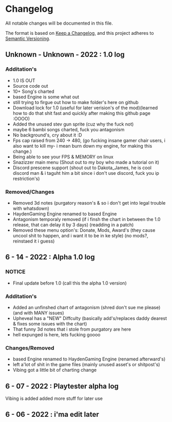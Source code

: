 # Changelog
All notable changes will be documented in this file.

The format is based on [Keep a Changelog](https://keepachangelog.com/en/1.0.0/),
and this project adheres to [Semantic Versioning](https://semver.org/spec/v2.0.0.html).

## Unknown - Unknown - 2022 : 1.0 log
### Additation's
- 1.0 IS OUT
- Source code out
- 10+ Song's charted
- based Engine is some what out
- still trying to firgue out how to make folder's here on github
- Download lock for 1.0 (useful for later verision's of the mod)(learned how to do that shit fast and quickly after making this github page :OOOO)
- Added the unused stev gun sprite (cuz why the fuck not)
- maybe 6 bambi songs charted, fuck you antagonism
- No background's, cry about it :D
- Fps cap raised from 240 -> 480, (go fucking insane gamer chair users, i also want to kill my- i mean burn down my engine, for making this change.)
- Being able to see your FPS & MEMORY on linux
- Snazizzer main menu (Shout out to my boy who made a tutorial on it)  
- Discord prescene support (shout out to Dakota_James, he is cool discord man & i taguht him a bit since i don't use discord, fuck you ip restriction's)
### Removed/Changes
- Removed 3d notes (purgatory reason's & so i don't get into legal trouble with whatsdown)
- HaydenGaming Engine renamed to based Engine
- Antagonism temporaly removed (if i finsh the chart in between the 1.0 release, that can delay it by 3 days) (readding in a patch)
- Removed these menu option's: Donate, Mods, Award's (they cause uncool shit to happen, and i want it to be in ke style) (no mods?, reinstaed it i guess)

## 6 - 14 - 2022 : Alpha 1.0 log
### NOTICE
- Final update before 1.0 (call this the alpha 1.0 version)
### Additation's
- Added an unfinshed chart of antagonism (shred don't sue me please) (and with MANY issues)
- Upheveal has a "NEW" Diffculty (basically add's/replaces daddy dearest & fixes some issues with the chart)
- That funny 3d notes that i stole from purgatory are here
- hell expunged is here, lets fucking goooo
### Changes/Removed
- based Engine renamed to HaydenGaming Engine (renamed afterward's)
- left a'lot of shit in the game files (mainly unused asset's or shitpost's)
- Vibing got a little bit of charting change

## 6 - 07 - 2022 : Playtester alpha log
Vibing is added
added more stuff for later use

## 6 - 06 - 2022 : i'ma edit later
